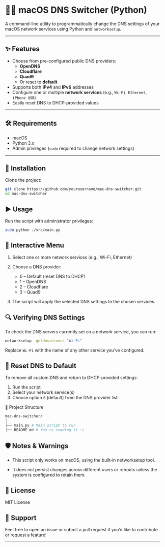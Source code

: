 # 🛜🍎 macOS DNS Switcher (Python)

A command-line utility to programmatically change the DNS settings of your macOS network services using Python and
`networksetup`.

---

## ✨ Features

- Choose from pre-configured public DNS providers:
    - **OpenDNS**
    - **Cloudflare**
    - **Quad9**
    - Or reset to **default**
- Supports both **IPv4** and **IPv6** addresses
- Configure one or multiple **network services** (e.g., `Wi-Fi`, `Ethernet`, `iPhone USB`)
- Easily reset DNS to DHCP-provided values

---

## 🛠 Requirements

- macOS
- Python 3.x
- Admin privileges (`sudo` required to change network settings)

---

## 🚀 Installation

Clone the project:

```bash
git clone https://github.com/yourusername/mac-dns-switcher.git
cd mac-dns-switcher
```

## ▶️ Usage

Run the script with administrator privileges:

```bash
sudo python ./src/main.py
```

## 🧭 Interactive Menu

1. Select one or more network services (e.g., Wi-Fi, Ethernet)

2. Choose a DNS provider:
    - 0 – Default (reset DNS to DHCP)
    - 1 – OpenDNS
    - 2 – Cloudflare
    - 3 – Quad9

3. The script will apply the selected DNS settings to the chosen services.

## 🔍 Verifying DNS Settings

To check the DNS servers currently set on a network service, you can run:

```bash
networksetup -getdnsservers "Wi-Fi"
```

Replace `Wi-Fi` with the name of any other service you've configured.

## 🧼 Reset DNS to Default

To remove all custom DNS and return to DHCP-provided settings:

1. Run the script
2. Select your network service(s)
3. Choose option `0` (default) from the DNS provider list

📂 Project Structure

```bash
mac-dns-switcher/
│
├── main.py # Main script to run
├── README.md # You're reading it :)
```

## 🛡️ Notes & Warnings

- This script only works on macOS, using the built-in networksetup tool.

- It does not persist changes across different users or reboots unless the system is configured to retain them.

## 📄 License

MIT License

## 🙋 Support

Feel free to open an issue or submit a pull request if you’d like to contribute or request a feature!

---
